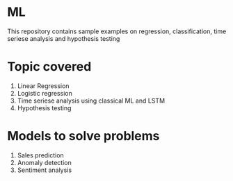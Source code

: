 # ML

This repository contains sample examples on regression, classification, time seriese analysis and hypothesis testing

Topic covered
==============
1. Linear Regression
2. Logistic regression
3. Time seriese analysis using classical ML and LSTM
4. Hypothesis testing

Models to solve problems
======================
1. Sales prediction
2. Anomaly detection
3. Sentiment analysis
